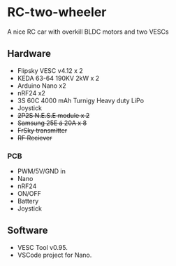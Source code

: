 # RC-two-wheeler
A nice RC car with overkill BLDC motors and two VESCs 

## Hardware
- Flipsky VESC v4.12 x 2
- KEDA 63-64 190KV 2kW x 2
- Arduino Nano x2
- nRF24 x2
- 3S 60C 4000 mAh Turnigy Heavy duty LiPo
- Joystick 
- ~~2P2S N.E.S.E module x 2~~
- ~~Samsung 25E á 20A x 8~~
- ~~FrSky transmitter~~
- ~~RF Reciever~~

### PCB
- PWM/5V/GND in
- Nano
- nRF24 
- ON/OFF
- Battery
- Joystick  

## Software
- VESC Tool v0.95. 
- VSCode project for Nano. 

